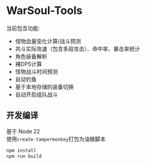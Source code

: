 # WarSoul-Tools

当前包含功能:  

- 怪物血量变化计算/战斗预测
- 共斗实际攻速（包含多段攻击）、命中率、暴击率统计
- 角色装备解析
- 裸DPS计算
- 怪物战斗时间预测
- 自动钓鱼
- 基于本地存储的装备切换
- 自动开启组队战斗

## 开发编译

基于 Node 22  
使用`create-tampermonkey`打包为油猴脚本

```sh
npm install
npm run build
```
